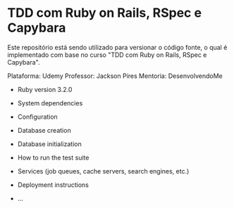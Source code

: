 # TDD com Ruby on Rails, RSpec e Capybara

Este repositório está sendo utilizado para versionar o código fonte, o qual é implementado com base no curso "TDD com Ruby on Rails, RSpec e Capybara".

Plataforma: Udemy
Professor: Jackson Pires
Mentoria: DesenvolvendoMe

* Ruby version 3.2.0

* System dependencies

* Configuration

* Database creation

* Database initialization

* How to run the test suite

* Services (job queues, cache servers, search engines, etc.)

* Deployment instructions

* ...
